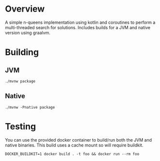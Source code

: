 # Overview

A simple n-queens implementation using kotlin and coroutines to perform a multi-threaded search for solutions. Includes
builds for a JVM and native version using graalvm.

# Building

## JVM

```
./mvnw package
```

## Native

```
./mvnw -Pnative package
```

# Testing

You can use the provided docker container to build/run both the JVM and native binaries. This build uses a cache mount
so will require buildkit.

```
DOCKER_BUILDKIT=1 docker build . -t foo && docker run --rm foo
```